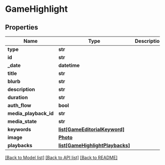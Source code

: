 # GameHighlight

## Properties
Name | Type | Description | Notes
------------ | ------------- | ------------- | -------------
**type** | **str** |  | [optional] 
**id** | **str** |  | [optional] 
**_date** | **datetime** |  | [optional] 
**title** | **str** |  | [optional] 
**blurb** | **str** |  | [optional] 
**description** | **str** |  | [optional] 
**duration** | **str** |  | [optional] 
**auth_flow** | **bool** |  | [optional] 
**media_playback_id** | **str** |  | [optional] 
**media_state** | **str** |  | [optional] 
**keywords** | [**list[GameEditorialKeyword]**](GameEditorialKeyword.md) |  | [optional] 
**image** | [**Photo**](Photo.md) |  | [optional] 
**playbacks** | [**list[GameHighlightPlaybacks]**](GameHighlightPlaybacks.md) |  | [optional] 

[[Back to Model list]](../README.md#documentation-for-models) [[Back to API list]](../README.md#documentation-for-api-endpoints) [[Back to README]](../README.md)

